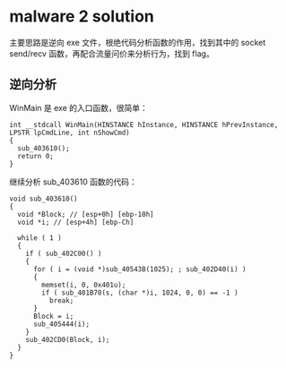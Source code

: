 # malware 2 solution

主要思路是逆向 exe 文件，根绝代码分析函数的作用，找到其中的 socket send/recv 函数，再配合流量问价来分析行为，找到 flag。

## 逆向分析

WinMain 是 exe 的入口函数，很简单：

```
int __stdcall WinMain(HINSTANCE hInstance, HINSTANCE hPrevInstance, LPSTR lpCmdLine, int nShowCmd)
{
  sub_403610();
  return 0;
}
```

继续分析 sub_403610 函数的代码：

```
void sub_403610()
{
  void *Block; // [esp+0h] [ebp-10h]
  void *i; // [esp+4h] [ebp-Ch]

  while ( 1 )
  {
    if ( sub_402C00() )
    {
      for ( i = (void *)sub_40543B(1025); ; sub_402D40(i) )
      {
        memset(i, 0, 0x401u);
        if ( sub_401B70(s, (char *)i, 1024, 0, 0) == -1 )
          break;
      }
      Block = i;
      sub_405444(i);
    }
    sub_402CD0(Block, i);
  }
}
```
